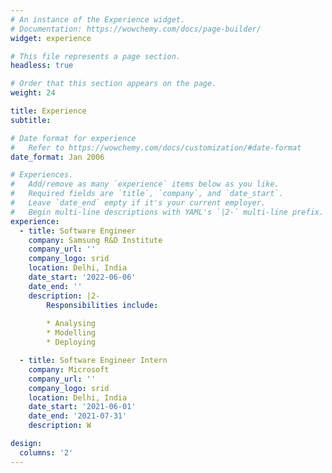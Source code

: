 ```yaml
---
# An instance of the Experience widget.
# Documentation: https://wowchemy.com/docs/page-builder/
widget: experience

# This file represents a page section.
headless: true

# Order that this section appears on the page.
weight: 24

title: Experience
subtitle:

# Date format for experience
#   Refer to https://wowchemy.com/docs/customization/#date-format
date_format: Jan 2006

# Experiences.
#   Add/remove as many `experience` items below as you like.
#   Required fields are `title`, `company`, and `date_start`.
#   Leave `date_end` empty if it's your current employer.
#   Begin multi-line descriptions with YAML's `|2-` multi-line prefix.
experience:
  - title: Software Engineer
    company: Samsung R&D Institute 
    company_url: ''
    company_logo: srid
    location: Delhi, India
    date_start: '2022-06-06'
    date_end: ''
    description: |2-
        Responsibilities include:
        
        * Analysing
        * Modelling
        * Deploying

  - title: Software Engineer Intern
    company: Microsoft
    company_url: ''
    company_logo: srid
    location: Delhi, India
    date_start: '2021-06-01'
    date_end: '2021-07-31'
    description: W

design:
  columns: '2'
---
```

